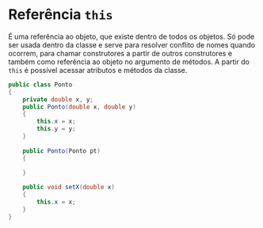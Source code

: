 # Referência `this`

É uma referência ao objeto, que existe dentro de todos os objetos. Só pode ser usada dentro da classe e serve para resolver conflito de nomes quando ocorrem, para chamar construtores a partir de outros construtores e também como referência ao objeto no argumento de métodos.
A partir do `this` é possível acessar atributos e métodos da classe.

```java
public class Ponto
{
	private double x, y;
	public Ponto(double x, double y)
	{
		this.x = x;
		this.y = y;
	}
	
	public Ponto(Ponto pt)
	{
		
	}

	public void setX(double x)
	{
		this.x = x;
	}
}
```
<!--stackedit_data:
eyJoaXN0b3J5IjpbLTE0Mzg1NjIyMTMsMTQyNjI0MTEzM119
-->